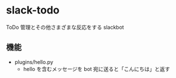 # slack-todo
ToDo 管理とその他さまざまな反応をする slackbot

## 機能
* plugins/hello.py
  - hello を含むメッセージを bot 宛に送ると「こんにちは」と返す



